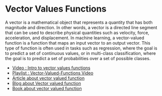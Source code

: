 # Vector Values Functions

A vector is a mathematical object that represents a quantity that has both magnitude and direction. In other words, a vector is a directed line segment that can be used to describe physical quantities such as velocity, force, acceleration, and displacement.
In machine learning, a vector-valued function is a function that maps an input vector to an output vector. This type of function is often used in tasks such as regression, where the goal is to predict a set of continuous values, or in multi-class classification, where the goal is to predict a set of probabilities over a set of possible classes.

- [Video : Intro to vector values functions](https://youtu.be/YjuuxcdfdXk)
- [Playlist : Vector-Valued-Functions Video](https://youtube.com/playlist?list=PLROOIV7hGpZgPnlUaitN_tTPpJifd5_t8)
- [Article  about vector valued function](https://math.libretexts.org/Bookshelves/Calculus/Supplemental_Modules_(Calculus)/Vector_Calculus/2%3A_Vector-Valued_Functions_and_Motion_in_Space/2.1%3A_Vector_Valued_Functions)
- [Blog about Vector valued function](https://machinelearningmastery.com/a-gentle-introduction-to-vector-valued-functions/)
- [Book about vector valued function](https://philschatz.com/calculus-book/contents/m53916.html)
